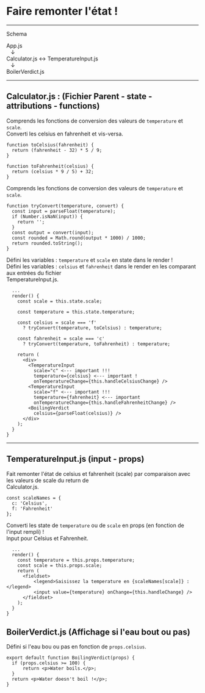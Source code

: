 # Faire remonter l'état !

---

Schema

App.js \
&ensp; &darr; \
Calculator.js &harr; TemperatureInput.js \
&ensp; &darr; \
BoilerVerdict.js

---

## Calculator.js : (Fichier Parent - state - attributions - functions)

Comprends les fonctions de conversion des valeurs de `temperature` et `scale`. \
Converti les celsius en fahrenheit et vis-versa.

```
function toCelsius(fahrenheit) {
  return (fahrenheit - 32) * 5 / 9;
}

function toFahrenheit(celsius) {
  return (celsius * 9 / 5) + 32;
}
```

Comprends les fonctions de conversion des valeurs de `temperature` et `scale`.

```
function tryConvert(temperature, convert) {
  const input = parseFloat(temperature);
  if (Number.isNaN(input)) {
    return '';
  }
  const output = convert(input);
  const rounded = Math.round(output * 1000) / 1000;
  return rounded.toString();
}
```

Défini les variables : `temperature` et `scale` en state dans le render ! \
Défini les variables : `celsius` et `fahrenheit` dans le render en les comparant aux entrées du fichier \
TemperatureInput.js.

```
  ...
  render() {
    const scale = this.state.scale;
    
    const temperature = this.state.temperature;

    const celsius = scale === 'f'
      ? tryConvert(temperature, toCelsius) : temperature;
    
    const fahrenheit = scale === 'c'
      ? tryConvert(temperature, toFahrenheit) : temperature;

    return (
      <div>
        <TemperatureInput
          scale="c" <--- important !!!
          temperature={celsius} <--- important !
          onTemperatureChange={this.handleCelsiusChange} />
        <TemperatureInput
          scale="f" <--- important !!!
          temperature={fahrenheit} <--- important
          onTemperatureChange={this.handleFahrenheitChange} />
        <BoilingVerdict
          celsius={parseFloat(celsius)} />
      </div>
    );
  }
}
```

---

## TemperatureInput.js (input - props)

Fait remonter l'état de celsius et fahrenheit (scale) par comparaison avec les valeurs de scale du return de \
Calculator.js. 

```
const scaleNames = {
  c: 'Celsius',
  f: 'Fahrenheit'
};
```

Converti les state de `temperature` ou de `scale` en props (en fonction de l'input rempli) ! \
Input pour Celsius et Fahrenheit.

```
  ...
  render() {
    const temperature = this.props.temperature;
    const scale = this.props.scale;
    return (
      <fieldset>
          <legend>Saisissez la temperature en {scaleNames[scale]} :</legend>
          <input value={temperature} onChange={this.handleChange} />
      </fieldset>
    );
  }
}
```

## BoilerVerdict.js (Affichage si l'eau bout ou pas)

Défini si l'eau bou ou pas en fonction de `props.celsius`.

```
export default function BoilingVerdict(props) {
  if (props.celsius >= 100) {
      return <p>Water boils.</p>;
  }
  return <p>Water doesn't boil !</p>;
}
```